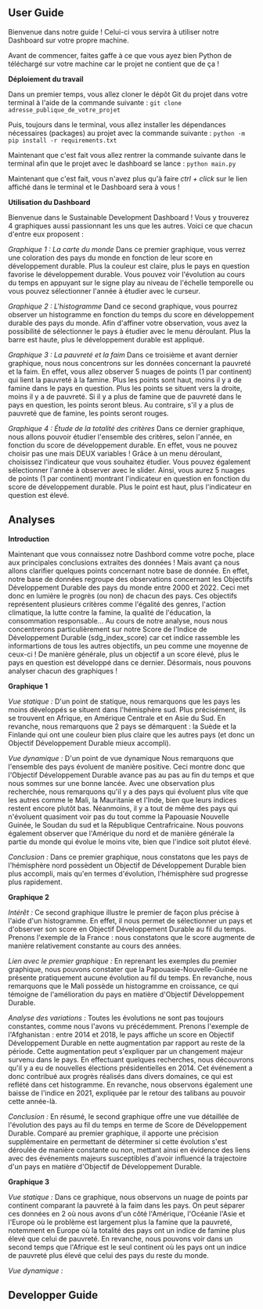 ## User Guide

Bienvenue dans notre guide ! Celui-ci  vous servira à utiliser notre Dashboard sur votre propre machine.

Avant de commencer, faites gaffe à ce que vous ayez bien Python de téléchargé sur votre machine car le projet ne contient que de ça !

**Déploiement du travail**

Dans un premier temps, vous allez cloner le dépôt Git du projet dans votre terminal à l'aide de la commande suivante :
``git clone adresse_publique_de_votre_projet``

Puis, toujours dans le terminal, vous allez installer les dépendances nécessaires (packages) au projet avec la commande suivante :
``python -m pip install -r requirements.txt``

Maintenant que c'est fait vous allez rentrer la commande suivante dans le terminal afin que le projet avec le dashboard se lance :
``python main.py``

Maintenant que c'est fait, vous n'avez plus qu'à faire *ctrl + click* sur le lien affiché dans le terminal et le Dashboard sera à vous !

**Utilisation du Dashboard**

Bienvenue dans le Sustainable Development Dashboard !
Vous y trouverez 4 graphiques aussi passionnant les uns que les autres.
Voici ce que chacun d'entre eux proposent :

*Graphique 1 : La carte du monde*
Dans ce premier graphique, vous verrez une coloration des pays du monde en fonction de leur score en développement durable. Plus la couleur est claire, plus le pays en question favorise le développement durable. Vous pouvez voir l'évolution au cours du temps en appuyant sur le signe play au niveau de l'échelle temporelle ou vous pouvez sélectionner l'année à étudier avec le curseur.

*Graphique 2 : L'histogramme*
Dand ce second graphique, vous pourrez observer un histogramme en fonction du temps du score en développement durable des pays du monde. Afin d'affiner votre observation, vous avez la possibilité de sélectionner le pays à étudier avec le menu déroulant. Plus la barre est haute, plus le développement durable est appliqué.

*Graphique 3 : La pauvreté et la faim*
Dans ce troisième et avant dernier graphique, nous nous concentrons sur les données concernant la pauvreté et la faim. En effet, vous allez observer 5 nuages de points (1 par continent) qui lient la pauvreté à la famine. Plus les points sont haut, moins il y a de famine dans le pays en question. Plus les points se situent vers la droite, moins il y a de pauvreté. Si il y a plus de famine que de pauvreté dans le pays en question, les points seront bleus. Au contraire, s'il y a plus de pauvreté que de famine, les points seront rouges.

*Graphique 4 : Étude de la totalité des critères*
Dans ce dernier graphique, nous allons pouvoir étudier l'ensemble des critères, selon l'année, en fonction du score de développement durable. En effet, vous ne pouvez choisir pas une mais DEUX variables ! Grâce à un menu déroulant, choisissez l'indicateur que vous souhaitez étudier. Vous pouvez également sélectionner l'année à observer avec le slider. Ainsi, vous aurez 5 nuages de points (1 par continent) montrant l'indicateur en question en fonction du score de développement durable. Plus le point est haut, plus l'indicateur en question est élevé.

## Analyses

**Introduction**

Maintenant que vous connaissez notre Dashbord comme votre poche, place aux principales conclusions extraites des données !
Mais avant ça nous allons clarifier quelques points concernant notre base de donnée.
En effet, notre base de données regroupe des observations concernant les Objectifs Développement Durable des pays du monde entre 2000 et 2022. Ceci met donc en lumière le progrès (ou non) de chacun des pays. Ces objectifs représentent plusieurs critères comme l'égalité des genres, l'action climatique, la lutte contre la famine, la qualité de l'éducation, la consommation responsable... Au cours de notre analyse, nous nous concentrerons particulièrement sur notre Score de l'Indice de Développement Durable (sdg_index_score) car cet indice rassemble les informartions de tous les autres objectifs, un peu comme une moyenne de ceux-ci ! De manière générale, plus un objectif a un score élevé, plus le pays en question est développé dans ce dernier.
Désormais, nous pouvons analyser chacun des graphiques !

**Graphique 1**

*Vue statique :* D'un point de statique, nous remarquons que les pays les moins développés se situent dans l'hémisphère sud. Plus précisément, ils se trouvent en Afrique, en Amérique Centrale et en Asie du Sud. En revanche, nous remarquons que 2 pays se démarquent : la Suède et la Finlande qui ont une couleur bien plus claire que les autres pays (et donc un Objectif Développement Durable mieux accompli).

*Vue dynamique :* D'un point de vue dynamique Nous remarquons que l'ensemble des pays évoluent de manière positive. Ceci montre donc que l'Objectif Développement Durable avance pas au pas au fin du temps et que nous sommes sur une bonne lancée.
Avec une observation plus recherchée, nous remarquons qu'il y a des pays qui évoluent plus vite que les autres comme le Mali, la Mauritanie et l'Inde, bien que leurs indices restent encore plutôt bas.
Néanmoins, il y a tout de même des pays qui n'évoluent quasiment voir pas du tout comme la Papouasie Nouvelle Guinée, le Soudan du sud et la République Centrafricaine. Nous pouvons également observer que l'Amérique du nord et de manière générale la partie du monde qui évolue le moins vite, bien que l'indice soit plutot élevé.

*Conclusion :* Dans ce premier graphique, nous constatons que les pays de l'hémisphère nord possèdent un Objectif de Développement Durable bien plus accompli, mais qu'en termes d'évolution, l'hémisphère sud progresse plus rapidement.

**Graphique 2**

*Intérêt :* Ce second graphique illustre le premier de façon plus précise à l'aide d'un histogramme. En effet, il nous permet de sélectionner un pays et d'observer son score en Objectif Développement Durable au fil du temps. Prenons l'exemple de la France : nous constatons que le score augmente de manière relativement constante au cours des années.

*Lien avec le premier graphique :* En reprenant les exemples du premier graphique, nous pouvons constater que la Papouasie-Nouvelle-Guinée ne présente pratiquement aucune évolution au fil du temps. En revanche, nous remarquons que le Mali possède un histogramme en croissance, ce qui témoigne de l'amélioration du pays en matière d'Objectif Développement Durable.

*Analyse des variations :* Toutes les évolutions ne sont pas toujours constantes, comme nous l'avons vu précédemment. Prenons l'exemple de l'Afghanistan : entre 2014 et 2018, le pays affiche un score en Objectif Développement Durable en nette augmentation par rapport au reste de la période. Cette augmentation peut s'expliquer par un changement majeur survenu dans le pays. En effectuant quelques recherches, nous découvrons qu'il y a eu de nouvelles élections présidentielles en 2014. Cet événement a donc contribué aux progrès réalisés dans divers domaines, ce qui est reflété dans cet histogramme. En revanche, nous observons également une baisse de l'indice en 2021, expliquée par le retour des talibans au pouvoir cette année-là.

*Conclusion :* En résumé, le second graphique offre une vue détaillée de l'évolution des pays au fil du temps en terme de Score de Développement Durable. Comparé au premier graphique, il apporte une précision supplémentaire en permettant de déterminer si cette évolution s'est déroulée de manière constante ou non, mettant ainsi en évidence des liens avec des événements majeurs susceptibles d'avoir influencé la trajectoire d'un pays en matière d'Objectif de Développement Durable.

**Graphique 3**

*Vue statique :* Dans ce graphique, nous observons un nuage de points par continent comparant la pauvreté à la faim dans les pays. On peut séparer ces données en 2 où nous avons d'un côté l'Amérique, l'Océanie l'Asie et l'Europe où le problème est largement plus la famine que la pauvreté, notemment en Europe où la totalité des pays ont un indice de famine plus élevé que celui de pauvreté. En revanche, nous pouvons voir dans un second temps que l'Afrique est le seul continent où les pays ont un indice de pauvreté plus élevé que celui des pays du reste du monde.

*Vue dynamique :*

## Developper Guide